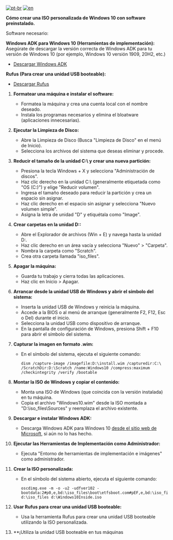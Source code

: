 [![pt-br](https://img.shields.io/badge/lang-pt--br-green.svg)](https://github.com/lucianothesilva/CustomWindows10Iso/blob/main/README.pt-br.md)
[![en](https://img.shields.io/badge/lang-en-red.svg)](https://github.com/lucianothesilva/CustomWindows10Iso/blob/main/README.md)

**Cómo crear una ISO personalizada de Windows 10 con software preinstalado.**

Software necesario:

**Windows ADK para Windows 10 (Herramientas de implementación):** Asegúrate de descargar la versión correcta de Windows ADK para tu versión de Windows 10 (por ejemplo, Windows 10 versión 1909, 20H2, etc.)
   - [Descargar Windows ADK](https://developer.microsoft.com/en-us/windows/hardware/windows-assessment-deployment-kit)

**Rufus (Para crear una unidad USB booteable):**
   - [Descargar Rufus](https://rufus.ie/)

1. **Formatear una máquina e instalar el software:**
   - Formatea la máquina y crea una cuenta local con el nombre deseado.
   - Instala los programas necesarios y elimina el bloatware (aplicaciones innecesarias).

2. **Ejecutar la Limpieza de Disco:**
   - Abre la Limpieza de Disco (Busca "Limpieza de Disco" en el menú de Inicio).
   - Selecciona los archivos del sistema que deseas eliminar y procede.

3. **Reducir el tamaño de la unidad C:\ y crear una nueva partición:**
   - Presiona la tecla Windows + X y selecciona "Administración de discos".
   - Haz clic derecho en la unidad C:\ (generalmente etiquetada como "OS (C:)") y elige "Reducir volumen".
   - Ingresa el tamaño deseado para reducir la partición y crea un espacio sin asignar.
   - Haz clic derecho en el espacio sin asignar y selecciona "Nuevo volumen simple".
   - Asigna la letra de unidad "D" y etiquétala como "Image".

4. **Crear carpetas en la unidad D:\:**
   - Abre el Explorador de archivos (Win + E) y navega hasta la unidad D:\.
   - Haz clic derecho en un área vacía y selecciona "Nuevo" > "Carpeta".
   - Nombra la carpeta como "Scratch".
   - Crea otra carpeta llamada "iso_files".

5. **Apagar la máquina:**
   - Guarda tu trabajo y cierra todas las aplicaciones.
   - Haz clic en Inicio > Apagar.

6. **Arrancar desde la unidad USB de Windows y abrir el símbolo del sistema:**
   - Inserta la unidad USB de Windows y reinicia la máquina.
   - Accede a la BIOS o al menú de arranque (generalmente F2, F12, Esc o Del) durante el inicio.
   - Selecciona la unidad USB como dispositivo de arranque.
   - En la pantalla de configuración de Windows, presiona Shift + F10 para abrir el símbolo del sistema.

7. **Capturar la imagen en formato .wim:**
   - En el símbolo del sistema, ejecuta el siguiente comando:
     ```
     dism /capture-image /imagefile:D:\install.wim /capturedir:C:\ /ScratchDir:D:\Scratch /name:Windows10 /compress:maximum /checkintegrity /verify /bootable
     ```

8. **Montar la ISO de Windows y copiar el contenido:**
   - Monta una ISO de Windows (que coincida con la versión instalada) en tu máquina.
   - Copia el archivo "Windows10.wim" desde la ISO montada a "D:\iso_files\Sources" y reemplaza el archivo existente.

9. **Descargar e instalar Windows ADK:**
   - Descarga Windows ADK para Windows 10 [desde el sitio web de Microsoft](https://developer.microsoft.com/en-us/windows/hardware/windows-assessment-deployment-kit), si aún no lo has hecho.

10. **Ejecutar las Herramientas de Implementación como Administrador:**
    - Ejecuta "Entorno de herramientas de implementación e imágenes" como administrador.

11. **Crear la ISO personalizada:**
    - En el símbolo del sistema abierto, ejecuta el siguiente comando:
      ```
      oscdimg.exe -m -o -u2 -udfver102 -bootdata:2#p0,e,bd:\iso_files\boot\etfsboot.com#pEF,e,bd:\iso_files\efi\microsoft\boot\efisys.bin d:\iso_files d:\Windows10Inside.iso
      ```

12. **Usar Rufus para crear una unidad USB booteable:**
    - Usa la herramienta Rufus para crear una unidad USB booteable utilizando la ISO personalizada.

13. **¡Utiliza la unidad USB booteable en tus máquinas
